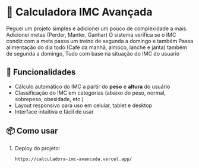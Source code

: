 # 🧮 Calculadora IMC Avançada

Peguei um projeto simples e adicionei um pouco de complexidade a mais.
Adicionei metas (Perder, Manter, Ganhar)
O sistema verifica se o IMC condiz com a meta
passa um treino de segunda a domingo e também
Passa alimentação do dia todo (Café da manhã, almoço, lanche e janta) também de segunda a domingo,
Tudo com base na situação do IMC do usuario 

## 🚀 Funcionalidades
- Cálculo automático do IMC a partir do **peso** e **altura** do usuário
- Classificação do IMC em categorias (abaixo do peso, normal, sobrepeso, obesidade, etc.)
- Layout responsivo para uso em celular, tablet e desktop
- Interface intuitiva e fácil de usar

## 📦 Como usar
1. Deploy do projeto:
   ```bash
   https://calculadora-imc-avancada.vercel.app/
